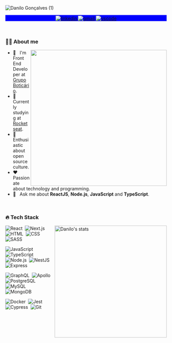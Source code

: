 ![Danilo Gonçalves (1)](https://user-images.githubusercontent.com/53796755/166116087-64e89c02-f021-4e04-8a2f-e6ebd0069165.png)


<!-- <h1 align="center">Hi, I'm Danilo Gonçalves! <img src="https://raw.githubusercontent.com/kaueMarques/kaueMarques/master/hi.gif" width="30px"></h1> -->

<p align="center" style="background:blue">
  <a href="https://www.linkedin.com/in/goncadanilo/" target="_blank">
    <img align="center" src="https://img.shields.io/badge/-goncadanilo-0a66c2?style=flat-square&logo=Linkedin&logoColor=white" alt="linkedin"/>
  </a>
  <a href="mailto:gonca.danilo@gmail.com">
    <img align="center" src="https://img.shields.io/badge/-gonca.danilo-0a66c2?style=flat-square&logo=Gmail&logoColor=white" alt="gmail"/>
  </a>
   <a href="https://gist.github.com/goncadanilo/dc2eea91d810ae1cbb1264694c0097a8">
    <img align="center" src="https://img.shields.io/badge/-vscode settings-0a66c2?style=flat-square&logo=VisualStudioCode&logoColor=white" alt="vscode"/>
  </a>
</p>

<br />


### 👨🏾‍ About me

<img align="right" width="425em" src="https://github-readme-stats.vercel.app/api?username=goncadanilo&count_private=true&theme=algolia&include_all_commits=true"/>

- 🔭 &nbsp; I'm Front End Developer at [Grupo Boticário](https://www.grupoboticario.com.br/).
- 🚀 &nbsp; Currently studying at [Rocketseat](https://app.rocketseat.com.br/me/goncadanilo).
- 🌱 &nbsp; Enthusiastic about open source culture.
- ❤️ &nbsp; Passionate about technology and programming.
- 💬 &nbsp; Ask me about **ReactJS**, **Node.js**, **JavaScript** and **TypeScript**.

<br />

### 🔥 Tech Stack

<img align="right" width="350em" src="https://github-readme-stats.vercel.app/api/top-langs/?username=goncadanilo&layout=compact&theme=algolia" alt="Danilo's stats"/>

![React](https://img.shields.io/badge/-ReactJS-05122A?style=flat-square&logo=react)&nbsp;
![Next.js](https://img.shields.io/badge/-Next.js-05122A?style=flat-square&logo=next.js)&nbsp;
![HTML](https://img.shields.io/badge/-HTML-05122A?style=flat-square&logo=HTML5)&nbsp;
![CSS](https://img.shields.io/badge/-CSS-05122A?style=flat-square&logo=CSS3&logoColor=1572B6)&nbsp;
![SASS](https://img.shields.io/badge/-SASS-05122A?style=flat-square&logo=SASS)&nbsp;

![JavaScript](https://img.shields.io/badge/-JavaScript-05122A?style=flat-square&logo=JavaScript)&nbsp;
![TypeScript](https://img.shields.io/badge/-TypeScript-05122A?style=flat-square&logo=TypeScript)&nbsp;
![Node.js](https://img.shields.io/badge/-Node.js-05122A?style=flat-square&logo=node.js)&nbsp;
![NestJS](https://img.shields.io/badge/-NestJS-05122A?style=flat-square&logo=nestjs&logoColor=e0234e)&nbsp;
![Express](https://img.shields.io/badge/-Express-05122A?style=flat-square&logo=express)&nbsp;

![GraphQL](https://img.shields.io/badge/-GraphQL-05122A?style=flat-square&logo=graphql&logoColor=da0093)&nbsp;
![Apollo](https://img.shields.io/badge/-Apollo-05122A?style=flat-square&logo=apollo-graphql)&nbsp;
![PostgreSQL](https://img.shields.io/badge/-PostgreSQL-05122A?style=flat-square&logo=postgresql)&nbsp;
![MySQL](https://img.shields.io/badge/-MySQL-05122A?style=flat-square&logo=mysql)&nbsp;
![MongoDB](https://img.shields.io/badge/-MongoDB-05122A?style=flat-square&logo=mongodb)&nbsp;

![Docker](https://img.shields.io/badge/-Docker-05122A?style=flat-square&logo=docker)&nbsp;
![Jest](https://img.shields.io/badge/-Jest-05122A?style=flat-square&logo=jest&logoColor=orange)&nbsp;
![Cypress](https://img.shields.io/badge/-Cypress-05122A?style=flat-square&logo=cypress)&nbsp;
![Git](https://img.shields.io/badge/-Git-05122A?style=flat-square&logo=git)&nbsp;
